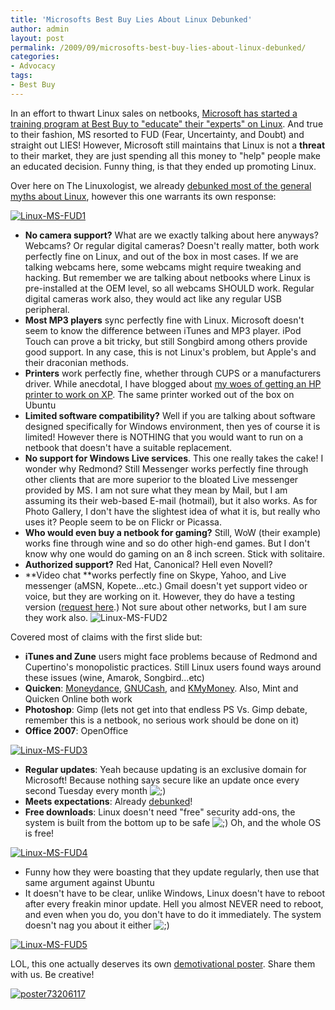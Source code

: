 ```yaml
---
title: 'Microsofts Best Buy Lies About Linux Debunked'
author: admin
layout: post
permalink: /2009/09/microsofts-best-buy-lies-about-linux-debunked/
categories:
- Advocacy
tags:
- Best Buy
---
```


In an effort to thwart Linux sales on netbooks, [Microsoft has started a training program at Best Buy to "educate" their "experts" on Linux](http://quaoar.ww7.be/ms_fud_of_the_year/569458-microsoft-attack-linux-retail-level-probably.html). And true to their fashion, MS resorted to FUD (Fear, Uncertainty, and Doubt) and straight out LIES! However, Microsoft still maintains that Linux is not a **threat** to their market, they are just spending all this money to "help" people make an educated decision. Funny thing, is that they ended up promoting Linux.

Over here on The Linuxologist, we already [debunked most of the general myths about Linux](/blog/advocacy/9-linux-myth-debunked/), however this one warrants its own response:

[![Linux-MS-FUD1](http://192.168.1.33/blog2/wp-content/uploads/2009/09/Linux-MS-FUD1.jpg)](http://192.168.1.33/blog2/wp-content/uploads/2009/09/Linux-MS-FUD1.jpg)
  * **No camera support?** What are we exactly talking about here anyways? Webcams? Or regular digital cameras? Doesn't really matter, both work perfectly fine on Linux, and out of the box in most cases. If we are talking webcams here,  some webcams might require tweaking and hacking. But remember we are talking about netbooks where Linux is pre-installed at the OEM level, so all webcams SHOULD work. Regular digital cameras work also, they would act like any regular USB peripheral.
  * **Most MP3 players** sync perfectly fine with Linux. Microsoft doesn't seem to know the difference between iTunes and MP3 player. iPod Touch can prove a bit tricky, but still Songbird among others provide good support. In any case, this is not Linux's problem, but Apple's and their draconian methods.
  * **Printers** work perfectly fine, whether through CUPS or a manufacturers driver. While anecdotal, I have blogged about [my woes of getting an HP printer to work on XP](/blog/advocacy/debunking-the-microsoft-windows-user-friendliness-myth/). The same printer worked out of the box on Ubuntu
  * **Limited software compatibility?** Well if you are talking about software designed specifically for Windows environment, then yes of course it is limited! However there is NOTHING that you would want to run on a netbook that doesn't have a suitable replacement.
  * **No support for Windows Live services**. This one really takes the cake! I wonder why Redmond? Still Messenger works perfectly fine through other clients  that are more superior to the bloated Live messenger provided by MS. I am not sure what they mean by Mail, but I am assuming its their web-based E-mail (hotmail), but it also works. As for Photo Gallery, I don't have the slightest idea of what it is, but really who uses it? People seem to be on  Flickr or Picassa.
  * **Who would even buy a netbook for gaming?** Still, WoW (their example) works fine through wine and so do other high-end games. But I don't know why one would do gaming on an 8 inch screen. Stick with solitaire.
  * **Authorized support?** Red Hat, Canonical? Hell even Novell?
  * **Video chat **works perfectly fine on Skype, Yahoo, and Live messenger (aMSN, Kopete...etc.) Gmail doesn't yet support video or voice, but they are working on it. However, they do have a testing version ([request here](https://spreadsheets.google.com/a/google.com/viewform?key=0Am_1hJhQWY-4cFlaT1M2V0V3ZmQyZGhsWkkybV9iUlE).) Not sure about other networks, but I am sure they work also.
![Linux-MS-FUD2](http://192.168.1.33/blog2/wp-content/uploads/2009/09/Linux-MS-FUD2.jpg)

Covered most of claims with the first slide but:

* **iTunes and Zune** users might face problems because of Redmond and Cupertino's monopolistic practices. Still Linux users found ways around these issues (wine, Amarok, Songbird...etc)
* **Quicken**: [Moneydance](http://moneydance.com/), [GNUCash](http://www.gnucash.org/), and [KMyMoney](http://kmymoney2.sourceforge.net/index-home.html). Also, Mint and Quicken Online both work
* **Photoshop**: Gimp (lets not get into that endless PS Vs. Gimp debate, remember this is a netbook, no serious work should be done on it)
* **Office 2007**: OpenOffice

[![Linux-MS-FUD3](http://192.168.1.33/blog2/wp-content/uploads/2009/09/Linux-MS-FUD3.jpg)](http://192.168.1.33/blog2/wp-content/uploads/2009/09/Linux-MS-FUD3.jpg)

* **Regular updates**: Yeah because updating is an exclusive domain for Microsoft! Because nothing says secure like an update once every second Tuesday every month ![;)](http://192.168.1.2/blog2/wp-includes/images/smilies/icon_wink.gif)
* **Meets expectations**: Already [debunked](http://www.theregister.co.uk/2009/08/12/dell_reality_linux_windows_netbooks/)!
* **Free downloads**: Linux doesn't need "free" security add-ons, the system is built from the bottom up to be safe ![;)](http://192.168.1.2/blog2/wp-includes/images/smilies/icon_wink.gif) Oh, and the whole OS is free!

[![Linux-MS-FUD4](http://192.168.1.33/blog2/wp-content/uploads/2009/09/Linux-MS-FUD4.jpg)](http://192.168.1.33/blog2/wp-content/uploads/2009/09/Linux-MS-FUD4.jpg)

* Funny how they were boasting that they update regularly, then use that same argument against Ubuntu
* It doesn't have to be clear, unlike Windows, Linux doesn't have to reboot after every freakin minor update. Hell you almost NEVER need to reboot, and even when you do, you don't have to do it immediately. The system doesn't nag you about it either ![;)](http://192.168.1.2/blog2/wp-includes/images/smilies/icon_wink.gif)

[![Linux-MS-FUD5](http://192.168.1.33/blog2/wp-content/uploads/2009/09/Linux-MS-FUD5.jpg)](http://192.168.1.33/blog2/wp-content/uploads/2009/09/Linux-MS-FUD5.jpg)

LOL, this one actually deserves its own [demotivational poster](http://diy.despair.com/motivator.php). Share them with us. Be creative!

[![poster73206117](http://192.168.1.33/blog2/wp-content/uploads/2009/09/poster73206117.jpg)](http://192.168.1.33/blog2/wp-content/uploads/2009/09/poster73206117.jpg)
